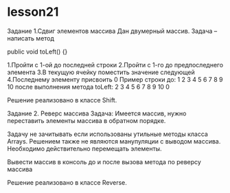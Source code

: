 # lesson21
Задание 1.Сдвиг элементов массива
Дан двумерный массив. Задача – написать метод

public void toLeft() {}

1.Пройти с 1-ой до последней строки
2.Пройти с 1-го до предпоследнего элемента
3.В текущую ячейку поместить значение следующей
4.Последнему элементу присвоить 0
Пример строки до: 1 2 3 4 5 6 7 8 9 10
после выполнения метода toLeft: 2 3 4 5 6 7 8 9 10 0

Решение реализовано в классе Shift.

Задание 2. Реверс массива
Задача: Имеется массив, нужно переставить элементы массива в обратном порядке.

Задачу не зачитывать если использованы утильные методы класса Arrays. Решением также не являются манупуляции с выводом массива. Необходимо действительно перемещать элементы.

Вывести массив в консоль до и после вызова метода по реверсу массива

Решение реализовано в классе Reverse.
